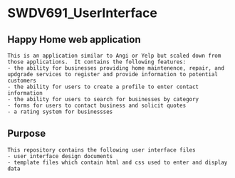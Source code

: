 # SWDV691_UserInterface

## Happy Home web application
    This is an application similar to Angi or Yelp but scaled down from those applications.  It contains the following features:
    - the ability for businesses providing home maintenence, repair, and updgrade services to register and provide information to potential customers
    - the ability for users to create a profile to enter contact information
    - the ability for users to search for businesses by category
    - forms for users to contact business and solicit quotes
    - a rating system for businessses

## Purpose
    This repository contains the following user interface files
    - user interface design documents
    - template files which contain html and css used to enter and display data